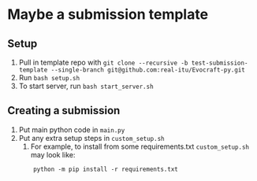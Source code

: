 Maybe a submission template
====

## Setup
1. Pull in template repo with `git clone --recursive -b test-submission-template --single-branch git@github.com:real-itu/Evocraft-py.git`
2. Run `bash setup.sh`
3. To start server, run `bash start_server.sh`

## Creating a submission
1. Put main python code in `main.py`
2. Put any extra setup steps in `custom_setup.sh`
   1. For example, to install from some requirements.txt `custom_setup.sh` may look like:
    ```
        python -m pip install -r requirements.txt
    ```

